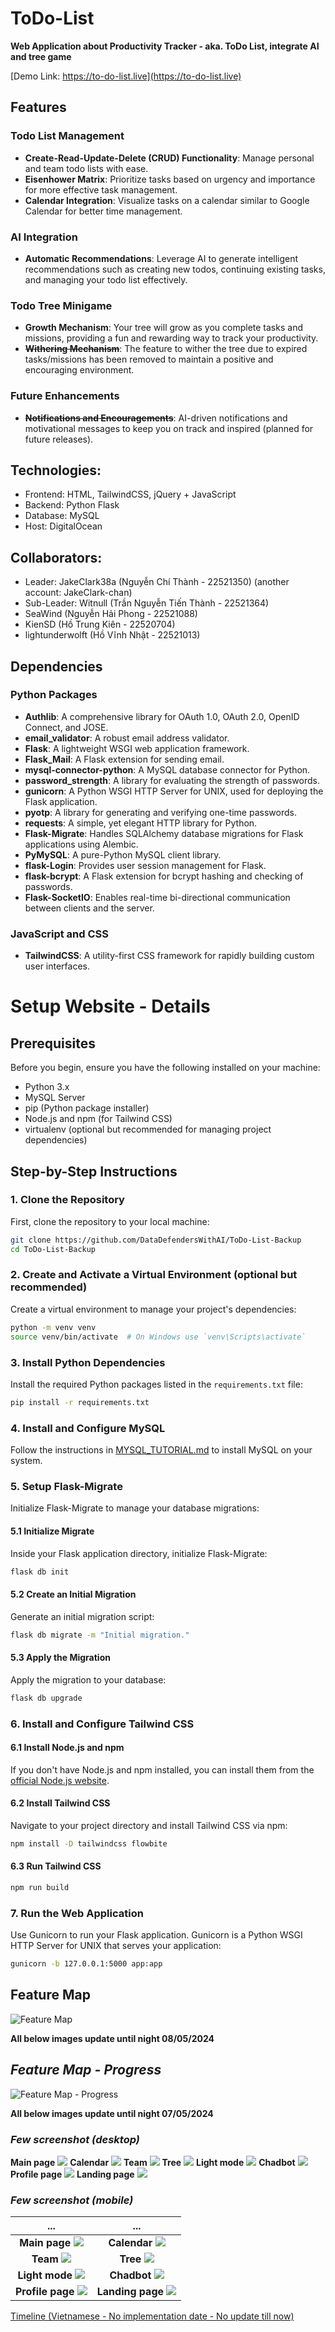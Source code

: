 # ToDo-List
**Web Application about Productivity Tracker - aka. ToDo List, integrate AI and tree game**

[Demo Link: https://to-do-list.live](https://to-do-list.live)

## Features

### Todo List Management
- **Create-Read-Update-Delete (CRUD) Functionality**: Manage personal and team todo lists with ease.
- **Eisenhower Matrix**: Prioritize tasks based on urgency and importance for more effective task management.
- **Calendar Integration**: Visualize tasks on a calendar similar to Google Calendar for better time management.

### AI Integration
- **Automatic Recommendations**: Leverage AI to generate intelligent recommendations such as creating new todos, continuing existing tasks, and managing your todo list effectively.

### Todo Tree Minigame
- **Growth Mechanism**: Your tree will grow as you complete tasks and missions, providing a fun and rewarding way to track your productivity.
- ~~**Withering Mechanism**~~: The feature to wither the tree due to expired tasks/missions has been removed to maintain a positive and encouraging environment.

### Future Enhancements
- ~~**Notifications and Encouragements**~~: AI-driven notifications and motivational messages to keep you on track and inspired (planned for future releases).

## Technologies:
- Frontend: HTML, TailwindCSS, jQuery + JavaScript
- Backend: Python Flask
- Database: MySQL
- Host: DigitalOcean

## Collaborators:
- Leader: JakeClark38a (Nguyễn Chí Thành - 22521350) (another account: JakeClark-chan)
- Sub-Leader: Witnull (Trần Nguyễn Tiến Thành - 22521364)
- SeaWind (Nguyễn Hải Phong - 22521088)
- KienSD (Hồ Trung Kiên - 22520704)
- lightunderwolft (Hồ Vĩnh Nhật - 22521013)

## Dependencies

### Python Packages

- **Authlib**: A comprehensive library for OAuth 1.0, OAuth 2.0, OpenID Connect, and JOSE.
- **email_validator**: A robust email address validator.
- **Flask**: A lightweight WSGI web application framework.
- **Flask_Mail**: A Flask extension for sending email.
- **mysql-connector-python**: A MySQL database connector for Python.
- **password_strength**: A library for evaluating the strength of passwords.
- **gunicorn**: A Python WSGI HTTP Server for UNIX, used for deploying the Flask application.
- **pyotp**: A library for generating and verifying one-time passwords.
- **requests**: A simple, yet elegant HTTP library for Python.
- **Flask-Migrate**: Handles SQLAlchemy database migrations for Flask applications using Alembic.
- **PyMySQL**: A pure-Python MySQL client library.
- **flask-Login**: Provides user session management for Flask.
- **flask-bcrypt**: A Flask extension for bcrypt hashing and checking of passwords.
- **Flask-SocketIO**: Enables real-time bi-directional communication between clients and the server.

### JavaScript and CSS

- **TailwindCSS**: A utility-first CSS framework for rapidly building custom user interfaces.

# Setup Website - Details

## Prerequisites

Before you begin, ensure you have the following installed on your machine:

- Python 3.x
- MySQL Server
- pip (Python package installer)
- Node.js and npm (for Tailwind CSS)
- virtualenv (optional but recommended for managing project dependencies)

## Step-by-Step Instructions

### 1. Clone the Repository

First, clone the repository to your local machine:

```sh
git clone https://github.com/DataDefendersWithAI/ToDo-List-Backup
cd ToDo-List-Backup
```

### 2. Create and Activate a Virtual Environment (optional but recommended)

Create a virtual environment to manage your project's dependencies:

```sh
python -m venv venv
source venv/bin/activate  # On Windows use `venv\Scripts\activate`
```

### 3. Install Python Dependencies

Install the required Python packages listed in the `requirements.txt` file:

```sh
pip install -r requirements.txt
```

### 4. Install and Configure MySQL

Follow the instructions in [MYSQL_TUTORIAL.md](MYSQL_TUTORIAL.md) to install MySQL on your system.

### 5. Setup Flask-Migrate

Initialize Flask-Migrate to manage your database migrations:

#### 5.1 Initialize Migrate

Inside your Flask application directory, initialize Flask-Migrate:

```sh
flask db init
```

#### 5.2 Create an Initial Migration

Generate an initial migration script:

```sh
flask db migrate -m "Initial migration."
```

#### 5.3 Apply the Migration

Apply the migration to your database:

```sh
flask db upgrade
```

### 6. Install and Configure Tailwind CSS

#### 6.1 Install Node.js and npm

If you don't have Node.js and npm installed, you can install them from the [official Node.js website](https://nodejs.org/).

#### 6.2 Install Tailwind CSS

Navigate to your project directory and install Tailwind CSS via npm:

```sh
npm install -D tailwindcss flowbite
```

#### 6.3 Run Tailwind CSS

```sh
npm run build
```

### 7. Run the Web Application

Use Gunicorn to run your Flask application. Gunicorn is a Python WSGI HTTP Server for UNIX that serves your application:

```sh
gunicorn -b 127.0.0.1:5000 app:app
```

## Feature Map
![Feature Map](feature-map.png)

**All below images update until night 08/05/2024**

## *Feature Map - Progress*
![Feature Map - Progress](feature-map-checked.png)

**All below images update until night 07/05/2024**

### *Few screenshot (desktop)*
**Main page**
![](static/images/demoShot/desktop_mainPage.png)
**Calendar**
![](static/images/demoShot/desktop_calendar.png)
**Team**
![](static/images/demoShot/desktop_team.png)
**Tree**
![](static/images/demoShot/desktop_tree.png)
**Light mode**
![](static/images/demoShot/desktop_mainPageLight.png)
**Chadbot**
![](static/images/demoShot/desktop_chatbot.png)
**Profile page**
![](static/images/demoShot/desktop_profile.png)
**Landing page**
![](static/images/demoShot/desktop_landing.png)

### *Few screenshot (mobile)*
...             |  ...
:-------------------------:|:-------------------------:
**Main page** ![](static/images/demoShot/mobile_mainPage.png)  |  **Calendar** ![](static/images/demoShot/mobile_calendar.png)
**Team** ![](static/images/demoShot/mobile_team.png) | **Tree** ![](static/images/demoShot/mobile_tree.png)
**Light mode** ![](static/images/demoShot/mobile_mainPageLight.png) | **Chadbot** ![](static/images/demoShot/mobile_chatbot.png)
**Profile page** ![](static/images/demoShot/mobile_profile.png)| **Landing page** ![](static/images/demoShot/mobile_landing.png)

[Timeline (Vietnamese - No implementation date - No update till now)](https://docs.google.com/spreadsheets/d/1MAMZZLN4X1kk-8I4zG77Cs-AGEdnr1_v/edit?usp=sharing&ouid=117486916258965576138&rtpof=true&sd=true)
